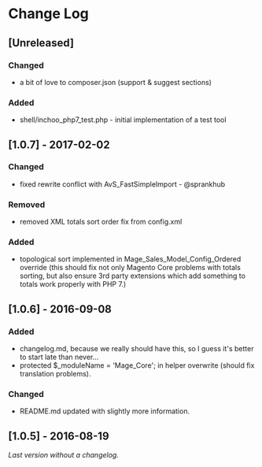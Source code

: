 # Change Log
## [Unreleased]
### Changed
- a bit of love to composer.json (support & suggest sections)

### Added
- shell/inchoo_php7_test.php - initial implementation of a test tool 

## [1.0.7] - 2017-02-02
### Changed
- fixed rewrite conflict with AvS_FastSimpleImport - @sprankhub

### Removed
- removed XML totals sort order fix from config.xml

### Added
- topological sort implemented in Mage_Sales_Model_Config_Ordered override (this should fix not only Magento Core problems with totals sorting, but also ensure 3rd party extensions which add something to totals work properly with PHP 7.)

## [1.0.6] - 2016-09-08
### Added
- changelog.md, because we really should have this, so I guess it's better to start late than never...
- protected $_moduleName = 'Mage_Core'; in helper overwrite (should fix translation problems).

### Changed
- README.md updated with slightly more information.

## [1.0.5] - 2016-08-19
_Last version without a changelog._
